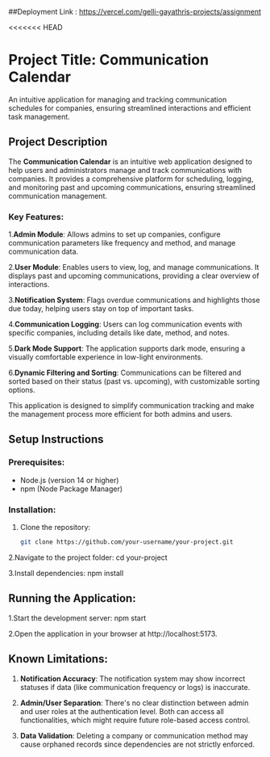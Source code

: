 ##Deployment Link : 
https://vercel.com/gelli-gayathris-projects/assignment

<<<<<<< HEAD
# Project Title: Communication Calendar

An intuitive application for managing and tracking communication schedules for companies, ensuring streamlined interactions and efficient task management.

## Project Description

The **Communication Calendar** is an intuitive web application designed to help users and administrators manage and track communications with companies. It provides a comprehensive platform for scheduling, logging, and monitoring past and upcoming communications, ensuring streamlined communication management.

### Key Features:

1.**Admin Module**: Allows admins to set up companies, configure communication parameters like frequency and method, and manage communication data.

2.**User Module**: Enables users to view, log, and manage communications. It displays past and upcoming communications, providing a clear overview of interactions.

3.**Notification System**: Flags overdue communications and highlights those due today, helping users stay on top of important tasks.

4.**Communication Logging**: Users can log communication events with specific companies, including details like date, method, and notes.

5.**Dark Mode Support**: The application supports dark mode, ensuring a visually comfortable experience in low-light environments.

6.**Dynamic Filtering and Sorting**: Communications can be filtered and sorted based on their status (past vs. upcoming), with customizable sorting options.

This application is designed to simplify communication tracking and make the management process more efficient for both admins and users.

## Setup Instructions

### Prerequisites:
- Node.js (version 14 or higher)
- npm (Node Package Manager)

### Installation:
1. Clone the repository:
   ```bash
   git clone https://github.com/your-username/your-project.git

2.Navigate to the project folder: cd your-project

3.Install dependencies: npm install

## Running the Application:
1.Start the development server: npm start

2.Open the application in your browser at http://localhost:5173.


## Known Limitations:

1. **Notification Accuracy**: 
   The notification system may show incorrect statuses if data (like communication frequency or logs) is inaccurate.

2. **Admin/User Separation**: 
   There's no clear distinction between admin and user roles at the authentication level. Both can access all functionalities, which might require future role-based access control.

3. **Data Validation**: 
   Deleting a company or communication method may cause orphaned records since dependencies are not strictly enforced.






















